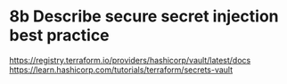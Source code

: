 # 8b Describe secure secret injection best practice

https://registry.terraform.io/providers/hashicorp/vault/latest/docs
https://learn.hashicorp.com/tutorials/terraform/secrets-vault